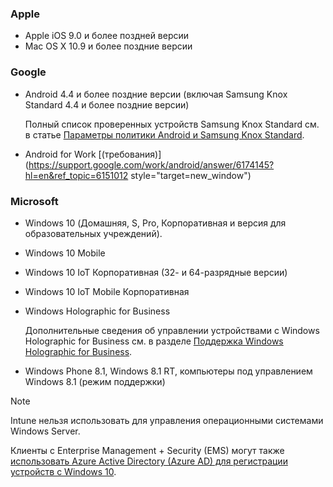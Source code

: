 

### <a name="apple"></a>Apple
- Apple iOS 9.0 и более поздней версии
- Mac OS X 10.9 и более поздние версии

### <a name="google"></a>Google
- Android 4.4 и более поздние версии (включая Samsung Knox Standard 4.4 и более поздние версии)

  Полный список проверенных устройств Samsung Knox Standard см. в статье [Параметры политики Android и Samsung Knox Standard](/intune-classic/android-policy-settings-in-microsoft-intune.md#supported-samsung-knox-standard-devices).


- Android for Work [(требования)](https://support.google.com/work/android/answer/6174145?hl=en&ref_topic=6151012 style="target=new_window")

### <a name="microsoft"></a>Microsoft

- Windows 10 (Домашняя, S, Pro, Корпоративная и версия для образовательных учреждений).
- Windows 10 Mobile
- Windows 10 IoT Корпоративная (32- и 64-разрядные версии)
- Windows 10 IoT Mobile Корпоративная
- Windows Holographic for Business

  Дополнительные сведения об управлении устройствами с Windows Holographic for Business см. в разделе [Поддержка Windows Holographic for Business](../windows-holographic-for-business.md).

- Windows Phone 8.1, Windows 8.1 RT, компьютеры под управлением Windows 8.1 (режим поддержки)

> [!NOTE]
> Intune нельзя использовать для управления операционными системами Windows Server.

Клиенты с Enterprise Management + Security (EMS) могут также [использовать Azure Active Directory (Azure AD) для регистрации устройств с Windows 10](/intune-classic/deploy-use/set-up-windows-device-management-with-microsoft-intune#azure-active-directory-enrollment).


